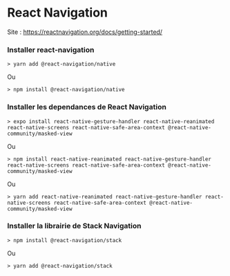 # React Navigation

Site : https://reactnavigation.org/docs/getting-started/

### Installer react-navigation

    > yarn add @react-navigation/native

Ou 

    > npm install @react-navigation/native

### Installer les dependances de React Navigation

    > expo install react-native-gesture-handler react-native-reanimated react-native-screens react-native-safe-area-context @react-native-community/masked-view

Ou

    > npm install react-native-reanimated react-native-gesture-handler react-native-screens react-native-safe-area-context @react-native-community/masked-view

Ou

    > yarn add react-native-reanimated react-native-gesture-handler react-native-screens react-native-safe-area-context @react-native-community/masked-view

### Installer la librairie de Stack Navigation

    > npm install @react-navigation/stack

Ou

    > yarn add @react-navigation/stack